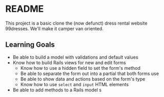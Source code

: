 # README

This project is a basic clone the (now defunct) dress rental website 99dresses. We'll make it camper van oriented.

## Learning Goals

* Be able to build a model with validations and default values
* Know how to build Rails views for new and edit forms
  * Know how to use a hidden field to set the form's method
  * Be able to separate the form out into a partial that both forms use
  * Be able to show data and actions based on the form's type
  * Know how to use `select` and `input` HTML elements
* Be able to add methods to a Rails model
s

